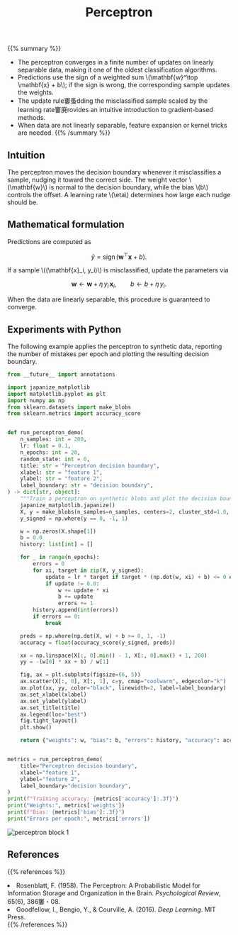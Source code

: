 ﻿---
title: "Perceptron"
pre: "2.2.3 "
weight: 3
title_suffix: "The simplest linear classifier"
---

{{% summary %}}
- The perceptron converges in a finite number of updates on linearly separable data, making it one of the oldest classification algorithms.
- Predictions use the sign of a weighted sum \\(\mathbf{w}^\top \mathbf{x} + b\\); if the sign is wrong, the corresponding sample updates the weights.
- The update rule窶蚤dding the misclassified sample scaled by the learning rate窶廃rovides an intuitive introduction to gradient-based methods.
- When data are not linearly separable, feature expansion or kernel tricks are needed.
{{% /summary %}}

## Intuition
The perceptron moves the decision boundary whenever it misclassifies a sample, nudging it toward the correct side. The weight vector \\(\mathbf{w}\\) is normal to the decision boundary, while the bias \\(b\\) controls the offset. A learning rate \\(\eta\\) determines how large each nudge should be.

## Mathematical formulation
Predictions are computed as

$$
\hat{y} = \operatorname{sign}(\mathbf{w}^\top \mathbf{x} + b).
$$

If a sample \\((\mathbf{x}_i, y_i)\\) is misclassified, update the parameters via

$$
\mathbf{w} \leftarrow \mathbf{w} + \eta\, y_i\, \mathbf{x}_i,\qquad
b \leftarrow b + \eta\, y_i.
$$

When the data are linearly separable, this procedure is guaranteed to converge.

## Experiments with Python
The following example applies the perceptron to synthetic data, reporting the number of mistakes per epoch and plotting the resulting decision boundary.

```python
from __future__ import annotations

import japanize_matplotlib
import matplotlib.pyplot as plt
import numpy as np
from sklearn.datasets import make_blobs
from sklearn.metrics import accuracy_score


def run_perceptron_demo(
    n_samples: int = 200,
    lr: float = 0.1,
    n_epochs: int = 20,
    random_state: int = 0,
    title: str = "Perceptron decision boundary",
    xlabel: str = "feature 1",
    ylabel: str = "feature 2",
    label_boundary: str = "decision boundary",
) -> dict[str, object]:
    """Train a perceptron on synthetic blobs and plot the decision boundary."""
    japanize_matplotlib.japanize()
    X, y = make_blobs(n_samples=n_samples, centers=2, cluster_std=1.0, random_state=random_state)
    y_signed = np.where(y == 0, -1, 1)

    w = np.zeros(X.shape[1])
    b = 0.0
    history: list[int] = []

    for _ in range(n_epochs):
        errors = 0
        for xi, target in zip(X, y_signed):
            update = lr * target if target * (np.dot(w, xi) + b) <= 0 else 0.0
            if update != 0.0:
                w += update * xi
                b += update
                errors += 1
        history.append(int(errors))
        if errors == 0:
            break

    preds = np.where(np.dot(X, w) + b >= 0, 1, -1)
    accuracy = float(accuracy_score(y_signed, preds))

    xx = np.linspace(X[:, 0].min() - 1, X[:, 0].max() + 1, 200)
    yy = -(w[0] * xx + b) / w[1]

    fig, ax = plt.subplots(figsize=(6, 5))
    ax.scatter(X[:, 0], X[:, 1], c=y, cmap="coolwarm", edgecolor="k")
    ax.plot(xx, yy, color="black", linewidth=2, label=label_boundary)
    ax.set_xlabel(xlabel)
    ax.set_ylabel(ylabel)
    ax.set_title(title)
    ax.legend(loc="best")
    fig.tight_layout()
    plt.show()

    return {"weights": w, "bias": b, "errors": history, "accuracy": accuracy}


metrics = run_perceptron_demo(
    title="Perceptron decision boundary",
    xlabel="feature 1",
    ylabel="feature 2",
    label_boundary="decision boundary",
)
print(f"Training accuracy: {metrics['accuracy']:.3f}")
print("Weights:", metrics['weights'])
print(f"Bias: {metrics['bias']:.3f}")
print("Errors per epoch:", metrics['errors'])

```


![perceptron block 1](/images/basic/classification/perceptron_block01_en.png)

## References
{{% references %}}
<li>Rosenblatt, F. (1958). The Perceptron: A Probabilistic Model for Information Storage and Organization in the Brain. <i>Psychological Review</i>, 65(6), 386窶・08.</li>
<li>Goodfellow, I., Bengio, Y., &amp; Courville, A. (2016). <i>Deep Learning</i>. MIT Press.</li>
{{% /references %}}

